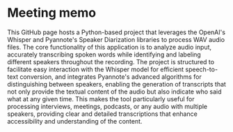 # Meeting memo
This GitHub page hosts a Python-based project that leverages the OpenAI's Whisper and Pyannote's Speaker Diarization libraries to process WAV audio files. The core functionality of this application is to analyze audio input, accurately transcribing spoken words while identifying and labeling different speakers throughout the recording. The project is structured to facilitate easy interaction with the Whisper model for efficient speech-to-text conversion, and integrates Pyannote's advanced algorithms for distinguishing between speakers, enabling the generation of transcripts that not only provide the textual content of the audio but also indicate who said what at any given time. This makes the tool particularly useful for processing interviews, meetings, podcasts, or any audio with multiple speakers, providing clear and detailed transcriptions that enhance accessibility and understanding of the content.
